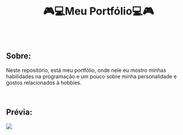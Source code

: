<h1 align="center">🎮💻Meu Portfólio💻🎮</h1>
<br>
<br>

<h2>Sobre:</h2>
<p>
  Neste reposítório, está meu portfólio, onde nele eu mostro minhas habilidades na programação
  e um pouco sobre minha personalidade e gostos relacionados à hobbies.
</p>
<br>

<h2>Prévia:</h2>
<img src="https://user-images.githubusercontent.com/86135150/220234851-921747e8-2681-4b1d-8019-2684c6d0266c.png">
